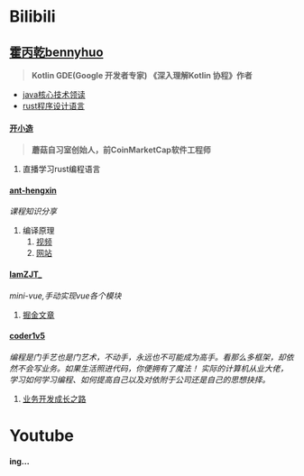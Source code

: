# Bilibili
## [霍丙乾bennyhuo](https://space.bilibili.com/28615855)

>**Kotlin GDE(Google 开发者专家) 《深入理解Kotlin 协程》作者**

-  [java核心技术领读](https://space.bilibili.com/28615855/channel/collectiondetail?sid=1150253)
-  [rust程序设计语言](https://space.bilibili.com/28615855/channel/collectiondetail?sid=395051)

#### [开小造](https://space.bilibili.com/588977169)

>**蘑菇自习室创始人，前CoinMarketCap软件工程师**

1. 直播学习rust编程语言

#### [ant-hengxin](https://space.bilibili.com/479141149)
*课程知识分享*
1. 编译原理
	1. [视频](https://www.bilibili.com/video/BV1Bs4y187kK/?spm_id_from=333.788&vd_source=519bf48260ba6237a2be68e99ba75acf)
	2. [网站](http://docs.compilers.cpl.icu/#/2023/parser)

#### [IamZJT_](https://juejin.cn/user/958429872532632/posts)
*mini-vue,手动实现vue各个模块*
1. [掘金文章](https://juejin.cn/post/7168664872547254285)

#### [coder1v5](https://space.bilibili.com/675654793)
*编程是门手艺也是门艺术，不动手，永远也不可能成为高手。看那么多框架，却依然不会写业务。如果生活照进代码，你便拥有了魔法！*
*实际的计算机从业大佬，学习如何学习编程、如何提高自己以及对依附于公司还是自己的思想抉择。*
1. [业务开发成长之路](https://space.bilibili.com/675654793/channel/collectiondetail?sid=623831)

# Youtube
#### ing...
